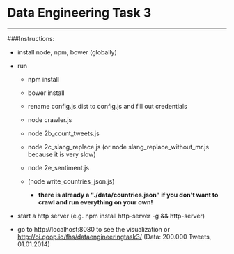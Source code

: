 Data Engineering Task 3
=======================

---

###Instructions:


 - install node, npm, bower (globally)
 - run
   - npm install
   - bower install
   - rename config.js.dist to config.js and fill out credentials
   - node crawler.js
   - node 2b_count_tweets.js
   - node 2c_slang_replace.js (or node slang_replace_without_mr.js because it is very slow)
   - node 2e_sentiment.js

   - (node write_countries_json.js)
     - __there is already a "./data/countries.json" if you don't want to crawl and run everything on your own!__
     
- start a http server (e.g. npm install http-server -g && http-server)
- go to http://localhost:8080 to see the visualization or http://oi.qoop.io/fhs/dataengineeringtask3/ (Data: 200.000 Tweets, 01.01.2014)
